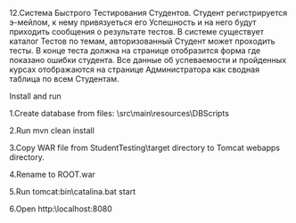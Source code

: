 12.Система Быстрого Тестирования Студентов. Студент регистрируется
э-мейлом, к нему привязуеться его Успешность и на него будут приходить
сообщения о результате тестов. В системе существует каталог Тестов по
темам, авторизованный Студент может проходить тесты. В конце теста
должна на странице отобразится форма где показано ошибки студента. Все
данные об успеваемости и пройденных курсах отображаются на странице
Администратора как сводная таблица по всем Студентам.

Install and run

1.Create database from files: \src\main\resources\DBScripts

2.Run mvn clean install

3.Copy WAR file from StudentTesting\target directory to Tomcat webapps directory.

4.Rename to ROOT.war

5.Run tomcat:bin\catalina.bat start

6.Open http:\\localhost:8080